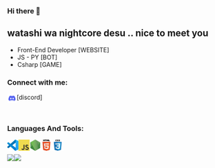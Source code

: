 ### Hi there 👋

## watashi wa nightcore desu .. nice to meet you
- Front-End Developer [WEBSITE]
- JS - PY [BOT]
- Csharp [GAME]
### Connect with me:

<img align="left" alt="NightcoreATDZO | Discord" width="22px" src="https://raw.githubusercontent.com/github/explore/2a3ce46f963399611d8e2054bb0ce9a4b539296a/topics/discord/discord.png" />[discord]

<br />

### Languages And Tools:

<img align="left" alt="Visual Studio Code" width="26px" src="https://raw.githubusercontent.com/github/explore/80688e429a7d4ef2fca1e82350fe8e3517d3494d/topics/visual-studio-code/visual-studio-code.png" />
<img align="left" alt="JavaScript" width="26px" src="https://raw.githubusercontent.com/github/explore/80688e429a7d4ef2fca1e82350fe8e3517d3494d/topics/javascript/javascript.png" />
<img align="left" alt="Node.js" width="26px" src="https://raw.githubusercontent.com/github/explore/80688e429a7d4ef2fca1e82350fe8e3517d3494d/topics/nodejs/nodejs.png" />
<img align="left" alt="Html5" width="26px" src="https://raw.githubusercontent.com/github/explore/80688e429a7d4ef2fca1e82350fe8e3517d3494d/topics/html/html.png" />
<img align="left" alt="Css" width="26px" src="https://raw.githubusercontent.com/github/explore/80688e429a7d4ef2fca1e82350fe8e3517d3494d/topics/css/css.png" />
<br />
<br />

<div>
  <img height="170" align="left" src="https://github-readme-stats.vercel.app/api?username=serin3&show_icons=true&include_all_commits=true&hide_border=true&theme=radical" />
  <img src="https://github-readme-stats.vercel.app/api/top-langs/?username=serin3&layout=compact&hide_border=true&theme=radical" />
</div>

[twitter]: https://twitter.com/NightcoreAT
